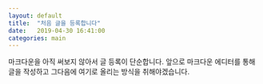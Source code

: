 ```yaml
---
layout: default
title:  "처음 글을 등록합니다"
date:   2019-04-30 16:41:00
categories: main
---
```


마크다운을 아직 써보지 않아서 글 등록이 단순합니다.
앞으로 마크다운 에디터를 통해 글을 작성하고 그다음에 여기로 올리는 방식을 취해야겠습니다.

